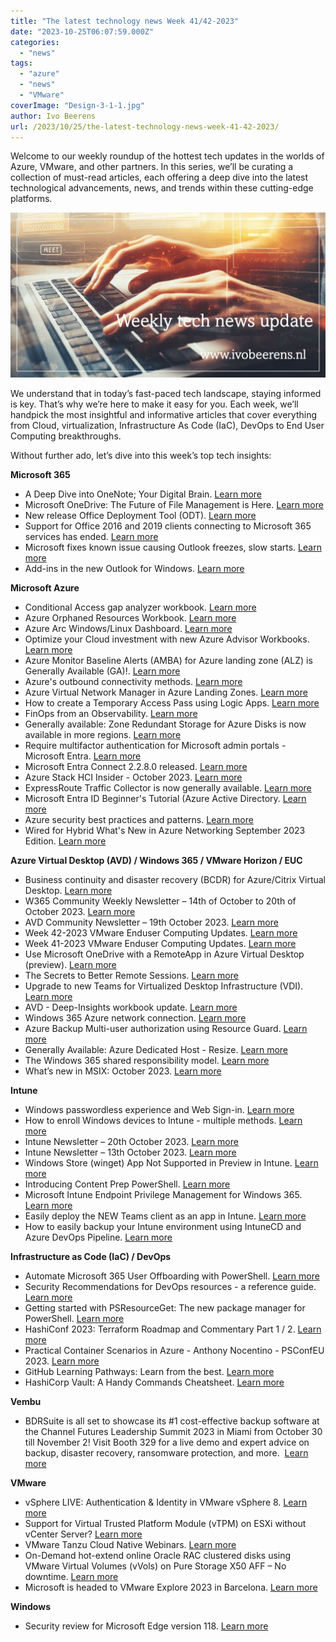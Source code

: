 ```yaml
---
title: "The latest technology news Week 41/42-2023"
date: "2023-10-25T06:07:59.000Z"
categories: 
  - "news"
tags: 
  - "azure"
  - "news"
  - "VMware"
coverImage: "Design-3-1-1.jpg"
author: Ivo Beerens
url: /2023/10/25/the-latest-technology-news-week-41-42-2023/
---
```


Welcome to our weekly roundup of the hottest tech updates in the worlds of Azure, VMware, and other partners. In this series, we’ll be curating a collection of must-read articles, each offering a deep dive into the latest technological advancements, news, and trends within these cutting-edge platforms.

![newsletter](images/Design-3-1-1.jpg)

We understand that in today’s fast-paced tech landscape, staying informed is key. That’s why we’re here to make it easy for you. Each week, we’ll handpick the most insightful and informative articles that cover everything from Cloud, virtualization, Infrastructure As Code (IaC), DevOps to End User Computing breakthroughs.

Without further ado, let’s dive into this week’s top tech insights:

**Microsoft 365**

- A Deep Dive into OneNote; Your Digital Brain. [Learn more](https://youtu.be/RPbOQl6H7BE?si=IB6SszWqpKEAyFEF)
- Microsoft OneDrive: The Future of File Management is Here. [Learn more](https://www.youtube.com/watch?v=VqnF1TTkKV0)
- New release Office Deployment Tool (ODT). [Learn more](https://www.microsoft.com/en-us/download/details.aspx?id=49117)
- Support for Office 2016 and 2019 clients connecting to Microsoft 365 services has ended. [Learn more](https://techcommunity.microsoft.com/t5/office-end-of-support-blog/important-office-end-of-support-reminders/ba-p/3956142)
- Microsoft fixes known issue causing Outlook freezes, slow starts. [Learn more](https://www.bleepingcomputer.com/news/microsoft/microsoft-fixes-known-issue-causing-outlook-freezes-slow-starts/)
- Add-ins in the new Outlook for Windows. [Learn more](https://techcommunity.microsoft.com/t5/outlook-blog/add-ins-in-the-new-outlook-for-windows/ba-p/3954388)

**Microsoft Azure**

- Conditional Access gap analyzer workbook. [Learn more](https://learn.microsoft.com/en-us/azure/active-directory/reports-monitoring/workbook-conditional-access-gap-analyzer)
- Azure Orphaned Resources Workbook. [Learn more](https://github.com/dolevshor/azure-orphan-resources#azure-orphaned-resources-v20)
- Azure Arc Windows/Linux Dashboard. [Learn more](https://github.com/weeyin83/Azure-Arc-Windows-Linux-Dashboard)
- Optimize your Cloud investment with new Azure Advisor Workbooks. [Learn more](https://techcommunity.microsoft.com/t5/azure-governance-and-management/optimize-your-cloud-investment-with-new-azure-advisor-workbooks/ba-p/3950911?WT.mc_id=DT-MVP-5001664)
- Azure Monitor Baseline Alerts (AMBA) for Azure landing zone (ALZ) is Generally Available (GA)!. [Learn more](https://techcommunity.microsoft.com/t5/azure-governance-and-management/azure-monitor-baseline-alerts-amba-for-azure-landing-zone-alz-is/ba-p/3936951)
- Azure's outbound connectivity methods. [Learn more](https://learn.microsoft.com/en-us/azure/load-balancer/load-balancer-outbound-connections#scenarios)
- Azure Virtual Network Manager in Azure Landing Zones. [Learn more](https://learn.microsoft.com/en-us/azure/cloud-adoption-framework/ready/azure-best-practices/define-an-azure-network-topology#azure-virtual-network-manager-in-azure-landing-zones)
- How to create a Temporary Access Pass using Logic Apps. [Learn more](https://janbakker.tech/how-to-create-a-temporary-access-pass-using-logic-apps/)
- FinOps from an Observability. [Learn more](https://youtu.be/oD-SJtaitdM?si=YycdqmKirqEo5VlC)
- Generally available: Zone Redundant Storage for Azure Disks is now available in more regions. [Learn more](https://azure.microsoft.com/en-us/updates/generally-available-zone-redundant-storage-for-azure-disks-is-now-available-in-norway-east-uae-north-regions/)
- Require multifactor authentication for Microsoft admin portals - Microsoft Entra. [Learn more](https://learn.microsoft.com/en-us/azure/active-directory/conditional-access/how-to-policy-mfa-admin-portals#create-a-conditional-access-policy)
- Microsoft Entra Connect 2.2.8.0 released. [Learn more](https://learn.microsoft.com/en-us/azure/active-directory/hybrid/connect/reference-connect-version-history)
- Azure Stack HCI Insider - October 2023. [Learn more](https://www.linkedin.com/pulse/azure-stack-hci-insider-october-2023-darryl-van-der-peijl-h5rpe%3FtrackingId=kkH%252BtEg2SgCv3%252Bzkvh6vXw%253D%253D/?trackingId=kkH%2BtEg2SgCv3%2Bzkvh6vXw%3D%3D)
- ExpressRoute Traffic Collector is now generally available. [Learn more](https://azure.microsoft.com/en-ca/updates/expressroute-traffic-collector-is-now-generally-available/?wt.mc_id=AZ-MVP-5000436)
- Microsoft Entra ID Beginner's Tutorial (Azure Active Directory. [Learn more](https://techcommunity.microsoft.com/t5/microsoft-mechanics-blog/microsoft-entra-id-beginner-s-tutorial-azure-active-directory/ba-p/3957514)
- Azure security best practices and patterns. [Learn more](https://learn.microsoft.com/en-us/azure/security/fundamentals/best-practices-and-patterns)
- Wired for Hybrid What's New in Azure Networking September 2023 Edition. [Learn more](https://techcommunity.microsoft.com/t5/itops-talk-blog/wired-for-hybrid-what-s-new-in-azure-networking-september-2023/ba-p/3956437)

**Azure Virtual Desktop (AVD) / Windows 365 / VMware Horizon / EUC**

- Business continuity and disaster recovery (BCDR) for Azure/Citrix Virtual Desktop. [Learn more](https://youtu.be/kkNP89gQvlw?si=x4-aWny3oGT0Wtd3)
- W365 Community Weekly Newsletter – 14th of October to 20th of October 2023. [Learn more](https://w365community.com/weekly-newsletter-14th-of-october-to-20th-of-october-2023)
- AVD Community Newsletter – 19th October 2023. [Learn more](https://avdcommunity.com/avd-community-newsletter-19th-october-2023/)
- Week 42-2023 VMware Enduser Computing Updates. [Learn more](https://juliuslienemann.wordpress.com/2023/10/20/week-42-2023-VMware-enduser-computing-updates/)
- Week 41-2023 VMware Enduser Computing Updates. [Learn more](https://juliuslienemann.wordpress.com/2023/10/13/week-41-2023-VMware-enduser-computing-updates/)
- Use Microsoft OneDrive with a RemoteApp in Azure Virtual Desktop (preview). [Learn more](https://learn.microsoft.com/en-us/azure/virtual-desktop/onedrive-remoteapp)
- The Secrets to Better Remote Sessions. [Learn more](https://youtu.be/eyQGysNqDQE?si=mxVuSGWfh6oNUy3l)
- Upgrade to new Teams for Virtualized Desktop Infrastructure (VDI). [Learn more](https://learn.microsoft.com/en-us/microsoftteams/new-teams-vdi-requirements-deploy)
- AVD - Deep-Insights workbook update. [Learn more](https://blog.itprocloud.de/AVD-Azure-Virtual-Desktop-Error-Drill-Down-Workbook/)
- Windows 365 Azure network connection. [Learn more](https://learn.microsoft.com/en-us/azure/architecture/guide/virtual-desktop/windows-365-azure-network-connection)
- Azure Backup Multi-user authorization using Resource Guard. [Learn more](https://learn.microsoft.com/en-us/azure/backup/multi-user-authorization-concept?tabs=backup-vault)
- Generally Available: Azure Dedicated Host - Resize. [Learn more](https://azure.microsoft.com/en-us/updates/ga-azure-dedicated-host-resize/)
- The Windows 365 shared responsibility model. [Learn more](https://learn.microsoft.com/en-us/azure/architecture/guide/virtual-desktop/windows-365-azure-network-connection)
- What’s new in MSIX: October 2023. [Learn more](https://techcommunity.microsoft.com/t5/windows-it-pro-blog/what-s-new-in-msix-october-2023/ba-p/3958330)

**Intune**

- Windows passwordless experience and Web Sign-in. [Learn more](https://mikemdm.de/2023/10/22/windows-passwordless-experience-and-web-sign-in/)
- How to enroll Windows devices to Intune - multiple methods. [Learn more](https://youtu.be/YNgEuG9bJOs?si=_LhEeX-nOscVsCmd)
- Intune Newsletter – 20th October 2023. [Learn more](https://andrewstaylor.com/2023/10/20/intune-newsletter-20th-october-2023/)
- Intune Newsletter – 13th October 2023. [Learn more](https://andrewstaylor.com/2023/10/13/intune-newsletter-13th-october-2023/)
- Windows Store (winget) App Not Supported in Preview in Intune. [Learn more](https://rozemuller.com/windows-store-app-not-supported-in-preview-in-intune/)
- Introducing Content Prep PowerShell. [Learn more](https://svrooij.io/2023/10/19/open-source-intune-content-prep/?source=LinkedIn)
- Microsoft Intune Endpoint Privilege Management for Windows 365. [Learn more](https://techcommunity.microsoft.com/t5/microsoft-intune-blog/microsoft-intune-endpoint-privilege-management-for-windows-365/ba-p/3955940)
- Easily deploy the NEW Teams client as an app in Intune. [Learn more](https://www.linkedin.com/pulse/easily-deploy-new-teams-client-app-intune-arno-van-dijk%3FtrackingId=HWgQCnR%252BQyCBC7352zysdw%253D%253D/?trackingId=HWgQCnR%2BQyCBC7352zysdw%3D%3D)
- How to easily backup your Intune environment using IntuneCD and Azure DevOps Pipeline. [Learn more](https://doitpsway.com/how-to-easily-backup-your-intune-environment-using-intunecd-and-azure-devops-pipeline)

**Infrastructure as Code (IaC) / DevOps**

- Automate Microsoft 365 User Offboarding with PowerShell. [Learn more](https://blog.admindroid.com/automate-microsoft-365-user-offboarding-with-PowerShell/)
- Security Recommendations for DevOps resources - a reference guide. [Learn more](https://learn.microsoft.com/en-us/azure/defender-for-cloud/recommendations-reference-devops)
- Getting started with PSResourceGet: The new package manager for PowerShell. [Learn more](https://medium.com/@gijsreijn/getting-started-with-psresourceget-the-new-package-manager-for-PowerShell-84e4413d94e3)
- HashiConf 2023: Terraform Roadmap and Commentary Part 1 / 2. [Learn more](https://www.youtube.com/watch?v=AKpOs0L4fSk)
- Practical Container Scenarios in Azure - Anthony Nocentino - PSConfEU 2023. [Learn more](https://youtu.be/mfR0DKUo-bA?si=lgx9JK3HE3Sp1Vhc)
- GitHub Learning Pathways: Learn from the best. [Learn more](https://github.blog/2023-09-28-github-learning-pathways-learn-from-the-best/)
- HashiCorp Vault: A Handy Commands Cheatsheet. [Learn more](https://www.rayheffer.com/assets/pdf/HashiCorp%20Vault%20Command%20Cheatsheet%20v0.1.pdf)

**Vembu**

- BDRSuite is all set to showcase its #1 cost-effective backup software at the Channel Futures Leadership Summit 2023 in Miami from October 30 till November 2! Visit Booth 329 for a live demo and expert advice on backup, disaster recovery, ransomware protection, and more.  [Learn more](https://www.bdrsuite.com/events/)

**VMware**

- vSphere LIVE: Authentication & Identity in VMware vSphere 8. [Learn more](https://www.youtube.com/watch?v=IQRMqrQopkc)
- Support for Virtual Trusted Platform Module (vTPM) on ESXi without vCenter Server? [Learn more](https://williamlam.com/2023/10/support-for-virtual-trusted-platform-module-vtpm-on-esxi-without-vcenter-server.html)
- VMware Tanzu Cloud Native Webinars. [Learn more](https://webinars.tanzu.dk/)
- On-Demand hot-extend online Oracle RAC clustered disks using VMware Virtual Volumes (vVols) on Pure Storage X50 AFF – No downtime. [Learn more](https://blogs.VMware.com/apps/2023/10/oracle-rac-hot-extend-disk-vvol-esxi802.html)
- Microsoft is headed to VMware Explore 2023 in Barcelona. [Learn more](https://techcommunity.microsoft.com/t5/azure-migration-and/microsoft-is-headed-to-VMware-explore-2023-in-barcelona/ba-p/3956456)

**Windows**

- Security review for Microsoft Edge version 118. [Learn more](https://techcommunity.microsoft.com/t5/microsoft-security-baselines/security-review-for-microsoft-edge-version-118/ba-p/3955123#M710)